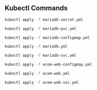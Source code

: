 ## Kubectl Commands
```sh
kubectl apply -f mariadb-secret.yml 
```

```sh
kubectl apply -f mariadb-pvc.yml 
```

```sh
kubectl apply -f mariadb-configmap.yml 
```

```sh
kubectl apply -f mariadb.yml 
```

```sh
kubectl apply -f mariadb-svc.yml 
```

```sh
kubectl apply -f ecom-web-configmap.yml 
```

```sh
kubectl apply -f ecom-web.yml 
```

```sh
kubectl apply -f ecom-web-svc.yml 
```